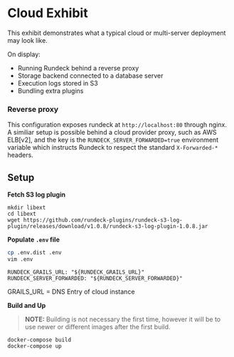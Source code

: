 Cloud Exhibit
=============
This exhibit demonstrates what a typical cloud or multi-server
deployment may look like.

On display:
* Running Rundeck behind a reverse proxy
* Storage backend connected to a database server
* Execution logs stored in S3
* Bundling extra plugins

### Reverse proxy
This configuration exposes rundeck at `http://localhost:80` through nginx.
A similiar setup is possible behind a cloud provider proxy, such as AWS ELB[v2],
and the key is the `RUNDECK_SERVER_FORWARDED=true` environment variable which instructs
Rundeck to respect the standard `X-Forwarded-*` headers.

## Setup
**Fetch S3 log plugin**
```
mkdir libext
cd libext
wget https://github.com/rundeck-plugins/rundeck-s3-log-plugin/releases/download/v1.0.8/rundeck-s3-log-plugin-1.0.8.jar
```

**Populate `.env` file**
```bash
cp .env.dist .env
vim .env
```

```
RUNDECK_GRAILS_URL: "${RUNDECK_GRAILS_URL}"
RUNDECK_SERVER_FORWARDED: "${RUNDECK_SERVER_FORWARDED}"
```

GRAILS_URL = DNS Entry of cloud instance

**Build and Up**  
> **NOTE:** Building is not necessary the first time, however
it will be to use newer or different images after the
first build.
```
docker-compose build
docker-compose up
```
